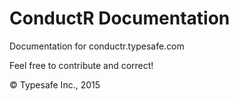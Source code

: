 # ConductR Documentation

Documentation for conductr.typesafe.com

Feel free to contribute and correct!

&copy; Typesafe Inc., 2015
